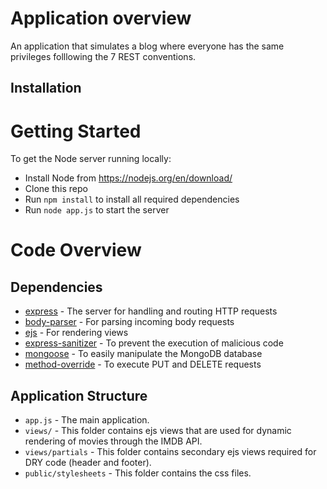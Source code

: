 # Application overview

An application that simulates a blog where everyone has the same privileges folllowing the 7 REST conventions.

## Installation

# Getting Started

To get the Node server running locally:
- Install Node from https://nodejs.org/en/download/
- Clone this repo
- Run `npm install` to install all required dependencies
- Run `node app.js` to start the server

# Code Overview

## Dependencies

- [express](https://github.com/expressjs/express) - The server for handling and routing HTTP requests
- [body-parser](https://github.com/expressjs/body-parser) - For parsing incoming body requests
- [ejs](https://github.com/tj/ejs) - For rendering views
- [express-sanitizer](https://github.com/markau/express-sanitizer) - To prevent the execution of malicious code
- [mongoose](https://github.com/Automattic/mongoose) - To easily manipulate the MongoDB database
- [method-override](https://github.com/expressjs/method-override) - To execute PUT and DELETE requests

## Application Structure

- `app.js` - The main application.
- `views/` - This folder contains ejs views that are used for dynamic rendering of movies through the IMDB API.
- `views/partials` - This folder contains secondary ejs views required for DRY code (header and footer).
- `public/stylesheets` - This folder contains the css files.


